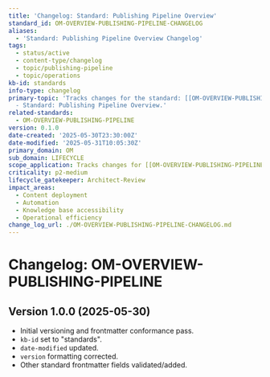 ```yaml
---
title: 'Changelog: Standard: Publishing Pipeline Overview'
standard_id: OM-OVERVIEW-PUBLISHING-PIPELINE-CHANGELOG
aliases:
  - 'Standard: Publishing Pipeline Overview Changelog'
tags:
  - status/active
  - content-type/changelog
  - topic/publishing-pipeline
  - topic/operations
kb-id: standards
info-type: changelog
primary-topic: 'Tracks changes for the standard: [[OM-OVERVIEW-PUBLISHING-PIPELINE]]
  - Standard: Publishing Pipeline Overview.'
related-standards:
  - OM-OVERVIEW-PUBLISHING-PIPELINE
version: 0.1.0
date-created: '2025-05-30T23:30:00Z'
date-modified: '2025-05-31T10:05:30Z'
primary_domain: OM
sub_domain: LIFECYCLE
scope_application: Tracks changes for [[OM-OVERVIEW-PUBLISHING-PIPELINE]].
criticality: p2-medium
lifecycle_gatekeeper: Architect-Review
impact_areas:
  - Content deployment
  - Automation
  - Knowledge base accessibility
  - Operational efficiency
change_log_url: ./OM-OVERVIEW-PUBLISHING-PIPELINE-CHANGELOG.md
---
```


# Changelog: OM-OVERVIEW-PUBLISHING-PIPELINE

## Version 1.0.0 (2025-05-30)
- Initial versioning and frontmatter conformance pass.
- `kb-id` set to "standards".
- `date-modified` updated.
- `version` formatting corrected.
- Other standard frontmatter fields validated/added.
